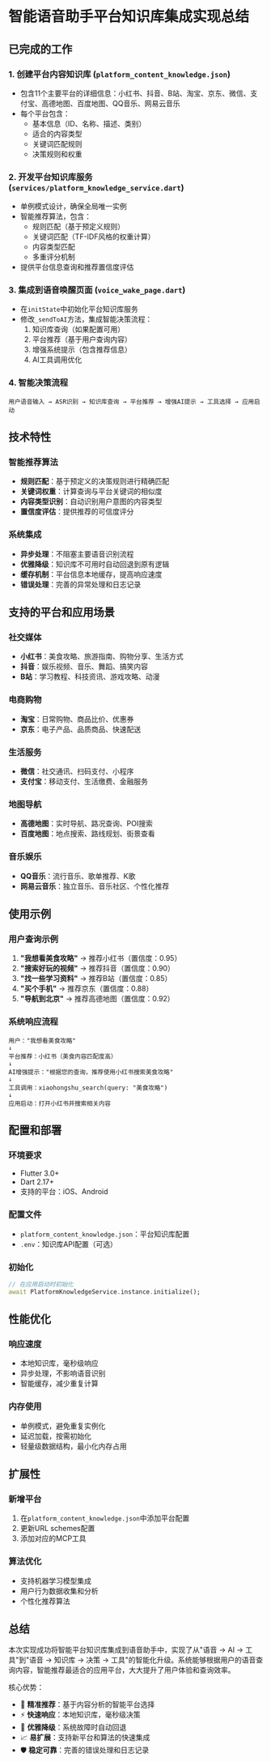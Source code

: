 # 智能语音助手平台知识库集成实现总结

## 已完成的工作

### 1. 创建平台内容知识库 (`platform_content_knowledge.json`)
- 包含11个主要平台的详细信息：小红书、抖音、B站、淘宝、京东、微信、支付宝、高德地图、百度地图、QQ音乐、网易云音乐
- 每个平台包含：
  - 基本信息（ID、名称、描述、类别）
  - 适合的内容类型
  - 关键词匹配规则
  - 决策规则和权重

### 2. 开发平台知识库服务 (`services/platform_knowledge_service.dart`)
- 单例模式设计，确保全局唯一实例
- 智能推荐算法，包含：
  - 规则匹配（基于预定义规则）
  - 关键词匹配（TF-IDF风格的权重计算）
  - 内容类型匹配
  - 多重评分机制
- 提供平台信息查询和推荐置信度评估

### 3. 集成到语音唤醒页面 (`voice_wake_page.dart`)
- 在`initState`中初始化平台知识库服务
- 修改`_sendToAI`方法，集成智能决策流程：
  1. 知识库查询（如果配置可用）
  2. 平台推荐（基于用户查询内容）
  3. 增强系统提示（包含推荐信息）
  4. AI工具调用优化

### 4. 智能决策流程
```
用户语音输入 → ASR识别 → 知识库查询 → 平台推荐 → 增强AI提示 → 工具选择 → 应用启动
```

## 技术特性

### 智能推荐算法
- **规则匹配**：基于预定义的决策规则进行精确匹配
- **关键词权重**：计算查询与平台关键词的相似度
- **内容类型识别**：自动识别用户意图的内容类型
- **置信度评估**：提供推荐的可信度评分

### 系统集成
- **异步处理**：不阻塞主要语音识别流程
- **优雅降级**：知识库不可用时自动回退到原有逻辑
- **缓存机制**：平台信息本地缓存，提高响应速度
- **错误处理**：完善的异常处理和日志记录

## 支持的平台和应用场景

### 社交媒体
- **小红书**：美食攻略、旅游指南、购物分享、生活方式
- **抖音**：娱乐视频、音乐、舞蹈、搞笑内容
- **B站**：学习教程、科技资讯、游戏攻略、动漫

### 电商购物
- **淘宝**：日常购物、商品比价、优惠券
- **京东**：电子产品、品质商品、快速配送

### 生活服务
- **微信**：社交通讯、扫码支付、小程序
- **支付宝**：移动支付、生活缴费、金融服务

### 地图导航
- **高德地图**：实时导航、路况查询、POI搜索
- **百度地图**：地点搜索、路线规划、街景查看

### 音乐娱乐
- **QQ音乐**：流行音乐、歌单推荐、K歌
- **网易云音乐**：独立音乐、音乐社区、个性化推荐

## 使用示例

### 用户查询示例
1. **"我想看美食攻略"** → 推荐小红书（置信度：0.95）
2. **"搜索好玩的视频"** → 推荐抖音（置信度：0.90）
3. **"找一些学习资料"** → 推荐B站（置信度：0.85）
4. **"买个手机"** → 推荐京东（置信度：0.88）
5. **"导航到北京"** → 推荐高德地图（置信度：0.92）

### 系统响应流程
```
用户："我想看美食攻略"
↓
平台推荐：小红书（美食内容匹配度高）
↓
AI增强提示："根据您的查询，推荐使用小红书搜索美食攻略"
↓
工具调用：xiaohongshu_search(query: "美食攻略")
↓
应用启动：打开小红书并搜索相关内容
```

## 配置和部署

### 环境要求
- Flutter 3.0+
- Dart 2.17+
- 支持的平台：iOS、Android

### 配置文件
- `platform_content_knowledge.json`：平台知识库配置
- `.env`：知识库API配置（可选）

### 初始化
```dart
// 在应用启动时初始化
await PlatformKnowledgeService.instance.initialize();
```

## 性能优化

### 响应速度
- 本地知识库，毫秒级响应
- 异步处理，不影响语音识别
- 智能缓存，减少重复计算

### 内存使用
- 单例模式，避免重复实例化
- 延迟加载，按需初始化
- 轻量级数据结构，最小化内存占用

## 扩展性

### 新增平台
1. 在`platform_content_knowledge.json`中添加平台配置
2. 更新URL schemes配置
3. 添加对应的MCP工具

### 算法优化
- 支持机器学习模型集成
- 用户行为数据收集和分析
- 个性化推荐算法

## 总结

本次实现成功将智能平台知识库集成到语音助手中，实现了从"语音 → AI → 工具"到"语音 → 知识库 → 决策 → 工具"的智能化升级。系统能够根据用户的语音查询内容，智能推荐最适合的应用平台，大大提升了用户体验和查询效率。

核心优势：
- 🎯 **精准推荐**：基于内容分析的智能平台选择
- ⚡ **快速响应**：本地知识库，毫秒级决策
- 🔄 **优雅降级**：系统故障时自动回退
- 📈 **易扩展**：支持新平台和算法的快速集成
- 🛡️ **稳定可靠**：完善的错误处理和日志记录